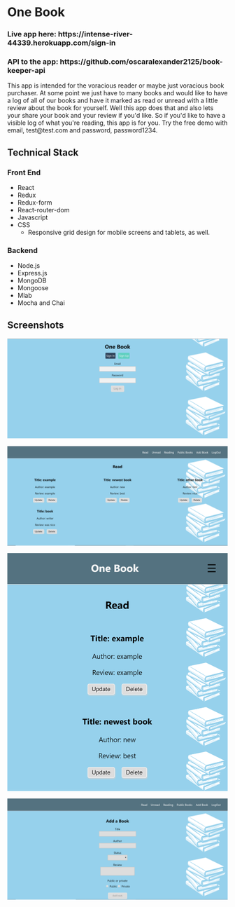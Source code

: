 <h1>One Book</h2>
<h3> Live app here: https://intense-river-44339.herokuapp.com/sign-in </h3>
<h3>API to the app: https://github.com/oscaralexander2125/book-keeper-api</h3>

<p> This app is intended for the voracious reader or maybe just voracious book purchaser.
  At some point we just have to many books and would like to have a log of all of our books and have 
  it marked as read or unread with a little review about the book for yourself. Well this app does that and
  also lets your share your book and your review if you'd like. So if you'd like to have a visible
  log of what you're reading, this app is for you.
  Try the free demo with email, test@test.com and password, password1234.
  </p>
  
  <h2>Technical Stack</h2>
  <h3>Front End</h3>
  <ul>
  <li>React</li>
  <li>Redux</li>
  <li>Redux-form</li>
  <li>React-router-dom</li>
  <li>Javascript</li>
  <li>CSS
  <ul><li>Responsive grid design for mobile screens and tablets, as well.</li></ul>
  </li>
  </ul>
  <h3>Backend</h3>
  <ul>
  <li>Node.js</li>
  <li>Express.js</li>
  <li>MongoDB</li>
  <li>Mongoose</li>
  <li>Mlab</li>
  <li>Mocha and Chai</li>
  </ul>

  <h2>Screenshots</h2>
  
  ![](screenshots/login.png)


  ![](screenshots/view.png)


  ![](screenshots/mobile.png)
  

  ![](screenshots/add.png)